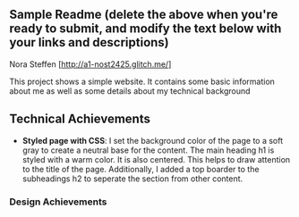 Sample Readme (delete the above when you're ready to submit, and modify the text below with your links and descriptions)
---

Nora Steffen
[http://a1-nost2425.glitch.me/]

This project shows a simple website. It contains some basic information about me as well as some details about my technical background

## Technical Achievements
- **Styled page with CSS**: I set the background color of the page to a soft gray to create a neutral base for the content. 
The main heading h1 is styled with a warm color. It is also centered. This helps to draw attention to the title of the page. 
Additionally, I added a top boarder to the subheadings h2 to seperate the section from other content.

### Design Achievements
